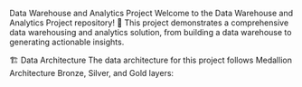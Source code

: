 Data Warehouse and Analytics Project
Welcome to the Data Warehouse and Analytics Project repository! 🚀
This project demonstrates a comprehensive data warehousing and analytics solution, from building a data warehouse to generating actionable insights.

🏗️ Data Architecture
The data architecture for this project follows Medallion Architecture Bronze, Silver, and Gold layers:
